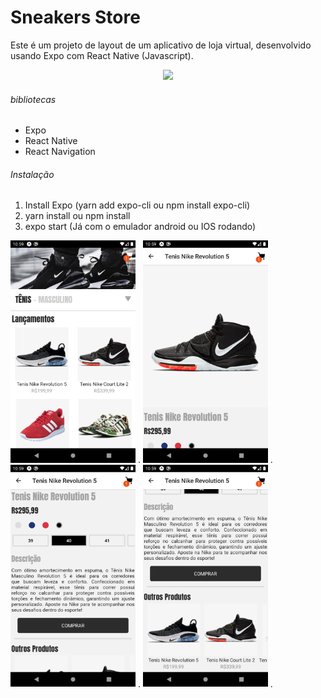 # Sneakers Store

Este é um projeto de layout de um aplicativo de loja virtual, desenvolvido usando Expo com React Native (Javascript).

<p align="center">
  <img src="/assets/showapp.gif" width="200" />
</p>

###### bibliotecas 

- Expo
- React Native
- React Navigation

###### Instalação

1. Install Expo (yarn add expo-cli ou npm install expo-cli)
2. yarn install ou npm install
3. expo start (Já com o emulador android ou IOS rodando)

<img src="/assets/ps1.png" width="200" /> .
<img src="/assets/ps2.png" width="200" /> .
<img src="/assets/ps3.png" width="200" /> .
<img src="/assets/ps4.png" width="200" /> .
